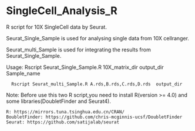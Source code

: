 # SingleCell_Analysis_R
R script for 10X SingleCell data by Seurat.

Seurat_Single_Sample is used for analysing single data from 10X cellranger.

Seurat_multi_Sample is used for integrating the results from Seurat_Single_Sample.


Usage:
      Rscript Seurat_Single_Sample.R 10X_matrix_dir output_dir  Sample_name

      Rscript Seurat_multi_Sample.R A.rds,B.rds,C.rds,D.rds  output_dir


Note:
    Before use this two R script,you need to install R(version >= 4.0) and some libraries(DoubletFinder and Seurat4).
    
    R: https://mirrors.tuna.tsinghua.edu.cn/CRAN/
    BoubletFinder: https://github.com/chris-mcginnis-ucsf/DoubletFinder
    Seurat: https://github.com/satijalab/seurat
    
    
